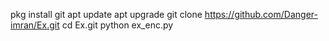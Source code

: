 pkg install git 
apt update 
apt upgrade 
git clone https://github.com/Danger-imran/Ex.git
cd Ex.git
python ex_enc.py
